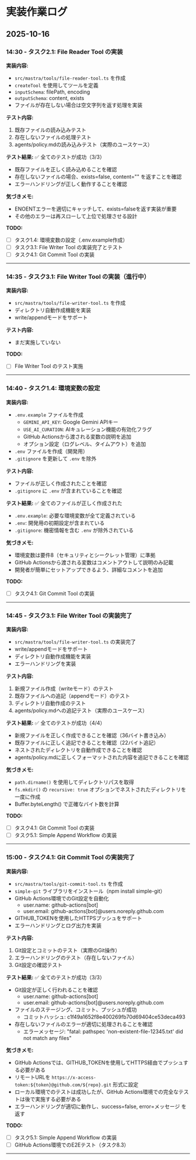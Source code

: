 # 実装作業ログ

## 2025-10-16

### 14:30 - タスク2.1: File Reader Tool の実装

**実装内容:**
- `src/mastra/tools/file-reader-tool.ts` を作成
- `createTool` を使用してツールを定義
- `inputSchema`: filePath, encoding
- `outputSchema`: content, exists
- ファイルが存在しない場合は空文字列を返す処理を実装

**テスト内容:**
1. 既存ファイルの読み込みテスト
2. 存在しないファイルの処理テスト
3. agents/policy.mdの読み込みテスト（実際のユースケース）

**テスト結果:**
✅ 全てのテストが成功（3/3）
- 既存ファイルを正しく読み込めることを確認
- 存在しないファイルの場合、exists=false, content="" を返すことを確認
- エラーハンドリングが正しく動作することを確認

**気づきメモ:**
- ENOENTエラーを適切にキャッチして、exists=falseを返す実装が重要
- その他のエラーは再スローして上位で処理させる設計

**TODO:**
- [ ] タスク1.4: 環境変数の設定（.env.example作成）
- [ ] タスク3.1: File Writer Tool の実装完了とテスト
- [ ] タスク4.1: Git Commit Tool の実装

---

### 14:35 - タスク3.1: File Writer Tool の実装（進行中）

**実装内容:**
- `src/mastra/tools/file-writer-tool.ts` を作成
- ディレクトリ自動作成機能を実装
- write/appendモードをサポート

**テスト内容:**
- まだ実施していない

**TODO:**
- [ ] File Writer Tool のテスト実施

---

### 14:40 - タスク1.4: 環境変数の設定

**実装内容:**
- `.env.example` ファイルを作成
  - `GEMINI_API_KEY`: Google Gemini APIキー
  - `USE_AI_CURATION`: AIキュレーション機能の有効化フラグ
  - GitHub Actionsから渡される変数の説明を追加
  - オプション設定（ログレベル、タイムアウト）を追加
- `.env` ファイルを作成（開発用）
- `.gitignore` を更新して `.env` を除外

**テスト内容:**
- ファイルが正しく作成されたことを確認
- `.gitignore` に `.env` が含まれていることを確認

**テスト結果:**
✅ 全てのファイルが正しく作成された
- `.env.example`: 必要な環境変数が全て定義されている
- `.env`: 開発用の初期設定が含まれている
- `.gitignore`: 機密情報を含む `.env` が除外されている

**気づきメモ:**
- 環境変数は要件8（セキュリティとシークレット管理）に準拠
- GitHub Actionsから渡される変数はコメントアウトして説明のみ記載
- 開発者が簡単にセットアップできるよう、詳細なコメントを追加

**TODO:**
- [ ] タスク4.1: Git Commit Tool の実装

---

### 14:45 - タスク3.1: File Writer Tool の実装完了

**実装内容:**
- `src/mastra/tools/file-writer-tool.ts` の実装完了
- write/appendモードをサポート
- ディレクトリ自動作成機能を実装
- エラーハンドリングを実装

**テスト内容:**
1. 新規ファイル作成（writeモード）のテスト
2. 既存ファイルへの追記（appendモード）のテスト
3. ディレクトリ自動作成のテスト
4. agents/policy.mdへの追記テスト（実際のユースケース）

**テスト結果:**
✅ 全てのテストが成功（4/4）
- 新規ファイルを正しく作成できることを確認（36バイト書き込み）
- 既存ファイルに正しく追記できることを確認（22バイト追記）
- ネストされたディレクトリを自動作成できることを確認
- agents/policy.mdに正しくフォーマットされた内容を追記できることを確認

**気づきメモ:**
- `path.dirname()` を使用してディレクトリパスを取得
- `fs.mkdir()` の `recursive: true` オプションでネストされたディレクトリを一度に作成
- Buffer.byteLength() で正確なバイト数を計算

**TODO:**
- [ ] タスク4.1: Git Commit Tool の実装
- [ ] タスク5.1: Simple Append Workflow の実装

---

### 15:00 - タスク4.1: Git Commit Tool の実装完了

**実装内容:**
- `src/mastra/tools/git-commit-tool.ts` を作成
- `simple-git` ライブラリをインストール（npm install simple-git）
- GitHub Actions環境でのGit設定を自動化
  - user.name: github-actions[bot]
  - user.email: github-actions[bot]@users.noreply.github.com
- GITHUB_TOKENを使用したHTTPSプッシュをサポート
- エラーハンドリングとログ出力を実装

**テスト内容:**
1. Git設定とコミットのテスト（実際のGit操作）
2. エラーハンドリングのテスト（存在しないファイル）
3. Git設定の確認テスト

**テスト結果:**
✅ 全てのテストが成功（3/3）
- Git設定が正しく行われることを確認
  - user.name: github-actions[bot]
  - user.email: github-actions[bot]@users.noreply.github.com
- ファイルのステージング、コミット、プッシュが成功
  - コミットハッシュ: c1f49a1652f8e400269fb70d69404ce53deca493
- 存在しないファイルのエラーが適切に処理されることを確認
  - エラーメッセージ: "fatal: pathspec 'non-existent-file-12345.txt' did not match any files"

**気づきメモ:**
- GitHub Actionsでは、GITHUB_TOKENを使用してHTTPS経由でプッシュする必要がある
- リモートURLを `https://x-access-token:${token}@github.com/${repo}.git` 形式に設定
- ローカル環境でのテストは成功したが、GitHub Actions環境での完全なテストは後で実施する必要がある
- エラーハンドリングが適切に動作し、success=false, error=メッセージ を返す

**TODO:**
- [ ] タスク5.1: Simple Append Workflow の実装
- [ ] GitHub Actions環境でのE2Eテスト（タスク8.3）

---

